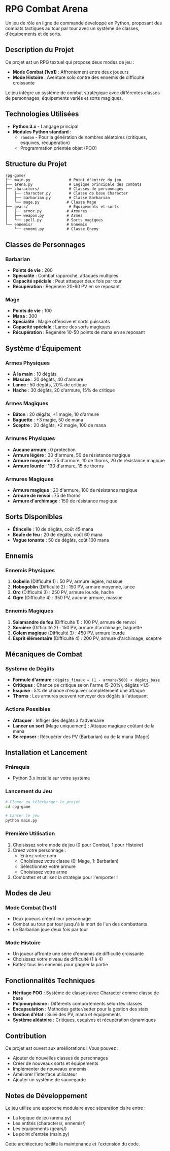 # RPG Combat Arena

Un jeu de rôle en ligne de commande développé en Python, proposant des combats tactiques au tour par tour avec un système de classes, d'équipements et de sorts.

##  Description du Projet

Ce projet est un RPG textuel qui propose deux modes de jeu :
- **Mode Combat (1vs1)** : Affrontement entre deux joueurs
- **Mode Histoire** : Aventure solo contre des ennemis de difficulté croissante

Le jeu intègre un système de combat stratégique avec différentes classes de personnages, équipements variés et sorts magiques.

##  Technologies Utilisées

- **Python 3.x** - Langage principal
- **Modules Python standard** :
  - `random` - Pour la génération de nombres aléatoires (critiques, esquives, récupération)
  - Programmation orientée objet (POO)

##  Structure du Projet

```
rpg-game/
├── main.py                 # Point d'entrée du jeu
├── arena.py                # Logique principale des combats
├── characters/             # Classes de personnages
│   ├── character.py        # Classe de base Character
│   ├── barbarian.py        # Classe Barbarian
│   └── mage.py            # Classe Mage
├── gears/                  # Équipements et sorts
│   ├── armor.py           # Armures
│   ├── weapon.py          # Armes
│   └── spell.py           # Sorts magiques
└── ennemis/               # Ennemis
    └── ennemi.py          # Classe Enemy
```

##  Classes de Personnages

###  Barbarian
- **Points de vie** : 200
- **Spécialité** : Combat rapproché, attaques multiples
- **Capacité spéciale** : Peut attaquer deux fois par tour
- **Récupération** : Régénère 20-60 PV en se reposant

###  Mage
- **Points de vie** : 100
- **Mana** : 300
- **Spécialité** : Magie offensive et sorts puissants
- **Capacité spéciale** : Lance des sorts magiques
- **Récupération** : Régénère 10-50 points de mana en se reposant

##  Système d'Équipement

### Armes Physiques
- **À la main** : 10 dégâts
- **Massue** : 20 dégâts, 40 d'armure
- **Lance** : 50 dégâts, 20% de critique
- **Hache** : 30 dégâts, 20 d'armure, 15% de critique

### Armes Magiques
- **Bâton** : 20 dégâts, +1 magie, 10 d'armure
- **Baguette** : +3 magie, 50 de mana
- **Sceptre** : 20 dégâts, +2 magie, 100 de mana

### Armures Physiques
- **Aucune armure** : 0 protection
- **Armure légère** : 30 d'armure, 50 de résistance magique
- **Armure moyenne** : 75 d'armure, 10 de thorns, 20 de résistance magique
- **Armure lourde** : 130 d'armure, 15 de thorns

### Armures Magiques
- **Armure magique** : 20 d'armure, 100 de résistance magique
- **Armure de renvoi** : 75 de thorns
- **Armure d'archimage** : 150 de résistance magique

##  Sorts Disponibles

- **Étincelle** : 10 de dégâts, coût 45 mana
- **Boule de feu** : 20 de dégâts, coût 60 mana  
- **Vague tonante** : 50 de dégâts, coût 100 mana

##  Ennemis

### Ennemis Physiques
1. **Gobelin** (Difficulté 1) : 50 PV, armure légère, massue
2. **Hobogoblin** (Difficulté 2) : 150 PV, armure moyenne, lance
3. **Orc** (Difficulté 3) : 250 PV, armure lourde, hache
4. **Ogre** (Difficulté 4) : 350 PV, aucune armure, massue

### Ennemis Magiques
1. **Salamandre de feu** (Difficulté 1) : 100 PV, armure de renvoi
2. **Sorcière** (Difficulté 2) : 150 PV, armure d'archimage, baguette
3. **Golem magique** (Difficulté 3) : 450 PV, armure lourde
4. **Esprit élémentaire** (Difficulté 4) : 200 PV, armure d'archimage, sceptre

##  Mécaniques de Combat

### Système de Dégâts
- **Formule d'armure** : `dégâts_finaux = (1 - armure/500) × dégâts_base`
- **Critiques** : Chance de critique selon l'arme (5-20%), dégâts ×1.5
- **Esquive** : 5% de chance d'esquiver complètement une attaque
- **Thorns** : Les armures peuvent renvoyer des dégâts à l'attaquant

### Actions Possibles
- **Attaquer** : Infliger des dégâts à l'adversaire
- **Lancer un sort** (Mage uniquement) : Attaque magique coûtant de la mana
- **Se reposer** : Récupérer des PV (Barbarian) ou de la mana (Mage)

##  Installation et Lancement

### Prérequis
- Python 3.x installé sur votre système

### Lancement du Jeu
```bash
# Cloner ou télécharger le projet
cd rpg-game

# Lancer le jeu
python main.py
```

### Première Utilisation
1. Choisissez votre mode de jeu (0 pour Combat, 1 pour Histoire)
2. Créez votre personnage :
   - Entrez votre nom
   - Choisissez votre classe (0: Mage, 1: Barbarian)
   - Sélectionnez votre armure
   - Choisissez votre arme
3. Combattez et utilisez la stratégie pour l'emporter !

##  Modes de Jeu

### Mode Combat (1vs1)
- Deux joueurs créent leur personnage
- Combat au tour par tour jusqu'à la mort de l'un des combattants
- Le Barbarian joue deux fois par tour

### Mode Histoire
- Un joueur affronte une série d'ennemis de difficulté croissante
- Choisissez votre niveau de difficulté (1 à 4)
- Battez tous les ennemis pour gagner la partie

##  Fonctionnalités Techniques

- **Héritage POO** : Système de classes avec Character comme classe de base
- **Polymorphisme** : Différents comportements selon les classes
- **Encapsulation** : Méthodes getter/setter pour la gestion des stats
- **Gestion d'état** : Suivi des PV, mana et équipements
- **Système aléatoire** : Critiques, esquives et récupération dynamiques

##  Contribution

Ce projet est ouvert aux améliorations ! Vous pouvez :
- Ajouter de nouvelles classes de personnages
- Créer de nouveaux sorts et équipements
- Implémenter de nouveaux ennemis
- Améliorer l'interface utilisateur
- Ajouter un système de sauvegarde

##  Notes de Développement

Le jeu utilise une approche modulaire avec séparation claire entre :
- La logique de jeu (arena.py)
- Les entités (characters/, ennemis/)
- Les équipements (gears/)
- Le point d'entrée (main.py)

Cette architecture facilite la maintenance et l'extension du code.